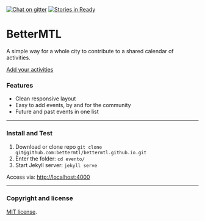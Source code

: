 [![Chat on gitter](https://img.shields.io/gitter/room/gitterHQ/gitter.svg)](https://gitter.im/bettermtl/general) 
[![Stories in Ready](https://badge.waffle.io/bettermtl/bettermtl.github.io.png?label=Ready)](https://waffle.io/bettermtl/bettermtl.github.io)

# BetterMTL

A simple way for a whole city to contribute to a shared calendar of activities.

[Add your activities](http://bettermtl.github.io/about/)


### Features
* Clean responsive layout
* Easy to add events, by and for the community
* Future and past events in one list

---

### Install and Test
1. Download or clone repo `git clone git@github.com:bettermtl/bettermtl.github.io.git`
2. Enter the folder: `cd evento/`
4. Start Jekyll server: `jekyll serve`

Access via: [http://localhost:4000](http://localhost:4000)

---

### Copyright and license

[MIT license](/LICENSE).
